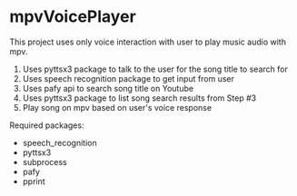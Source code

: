 # mpvVoicePlayer

This project uses only voice interaction with user to play music audio with mpv.

 1. Uses pyttsx3 package to talk to the user for the song title to search for
 2. Uses speech recognition package to get input from user
 3. Uses pafy api to search song title on Youtube
 4. Uses pyttsx3 package to list song search results from Step #3
 5. Play song on mpv based on user's voice response
 
 
 Required packages:
 - speech_recognition
 - pyttsx3
 - subprocess
 - pafy
 - pprint
